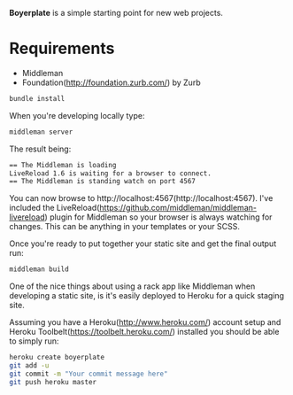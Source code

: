 **Boyerplate** is a simple starting point for new web projects.

Requirements
===
- Middleman
- Foundation(http://foundation.zurb.com/) by Zurb

```bash
bundle install
```

When you're developing locally type:

```bash
middleman server
```

The result being:

```bash
== The Middleman is loading
LiveReload 1.6 is waiting for a browser to connect.
== The Middleman is standing watch on port 4567
```

You can now browse to http://localhost:4567(http://localhost:4567). I've included the LiveReload(https://github.com/middleman/middleman-livereload) plugin for Middleman so your browser is always watching for changes. This can be anything in your templates or your SCSS. 

Once you're ready to put together your static site and get the final output run:

```bash
middleman build
```

One of the nice things about using a rack app like Middleman when developing a static site, is it's easily deployed to Heroku for a quick staging site.

Assuming you have a Heroku(http://www.heroku.com/) account setup and Heroku Toolbelt(https://toolbelt.heroku.com/) installed you should be able to simply run:

```bash
heroku create boyerplate
git add -u
git commit -m "Your commit message here"
git push heroku master
```